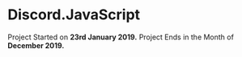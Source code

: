 # Discord.JavaScript
Project Started on **23rd January 2019.**
Project Ends in the Month of **December 2019.**